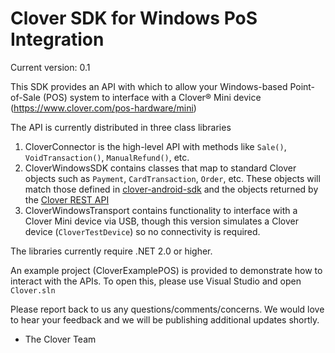 # Clover SDK for Windows PoS Integration

Current version: 0.1

This SDK provides an API with which to allow your Windows-based Point-of-Sale (POS) system to interface with a Clover® Mini device (https://www.clover.com/pos-hardware/mini)

The API is currently distributed in three class libraries

1. CloverConnector is the high-level API with methods like `Sale()`, `VoidTransaction()`, `ManualRefund()`, etc.
2. CloverWindowsSDK contains classes that map to standard Clover objects such as `Payment`, `CardTransaction`, `Order`, etc.  These objects will match those defined in [clover-android-sdk](https://github.com/clover/clover-android-sdk) and the objects returned by the [Clover REST API](https://www.clover.com/api_docs)
3. CloverWindowsTransport contains functionality to interface with a Clover Mini device via USB, though this version simulates a Clover device (`CloverTestDevice`) so no connectivity is required.

The libraries currently require .NET 2.0 or higher.

An example project (CloverExamplePOS) is provided to demonstrate how to interact with the APIs.  To open this, please use Visual Studio and open `Clover.sln`

Please report back to us any questions/comments/concerns.  We would love to hear your feedback and we will be publishing additional updates shortly.

- The Clover Team
